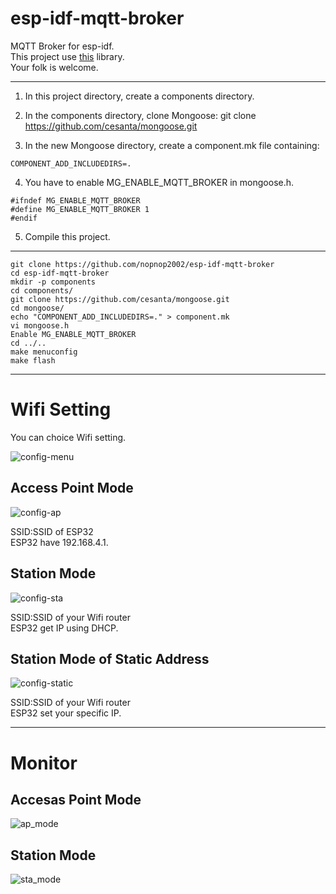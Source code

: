 # esp-idf-mqtt-broker
MQTT Broker for esp-idf.   
This project use [this](https://github.com/cesanta/mongoose.git) library.   
Your folk is welcome.   

---

1. In this project directory, create a components directory.

2. In the components directory, clone Mongoose:
git clone https://github.com/cesanta/mongoose.git

3. In the new Mongoose directory, create a component.mk file containing:

```
COMPONENT_ADD_INCLUDEDIRS=.
```

4. You have to enable MG_ENABLE_MQTT_BROKER  in mongoose.h.

```
#ifndef MG_ENABLE_MQTT_BROKER
#define MG_ENABLE_MQTT_BROKER 1
#endif
```

5. Compile this project.

---

```
git clone https://github.com/nopnop2002/esp-idf-mqtt-broker
cd esp-idf-mqtt-broker
mkdir -p components
cd components/
git clone https://github.com/cesanta/mongoose.git
cd mongoose/
echo "COMPONENT_ADD_INCLUDEDIRS=." > component.mk
vi mongoose.h
Enable MG_ENABLE_MQTT_BROKER
cd ../..
make menuconfig
make flash
```

---

# Wifi Setting

You can choice Wifi setting.   

![config-menu](https://user-images.githubusercontent.com/6020549/60885379-6ed2b500-a28a-11e9-9c1f-b56b0b0223ec.jpg)

## Access Point Mode
![config-ap](https://user-images.githubusercontent.com/6020549/60885370-69756a80-a28a-11e9-974d-123cb290de3f.jpg)

SSID:SSID of ESP32   
ESP32 have 192.168.4.1.   

## Station Mode
![config-sta](https://user-images.githubusercontent.com/6020549/60885405-78f4b380-a28a-11e9-8709-3b7ef1f1a903.jpg)

SSID:SSID of your Wifi router   
ESP32 get IP using DHCP.    

## Station Mode of Static Address
![config-static](https://user-images.githubusercontent.com/6020549/60885411-7befa400-a28a-11e9-8871-cf6e3c6ee96a.jpg)

SSID:SSID of your Wifi router   
ESP32 set your specific IP.   

----

# Monitor

## Accesas Point Mode
![ap_mode](https://user-images.githubusercontent.com/6020549/60885576-e6084900-a28a-11e9-89ab-b7d22e4a376e.jpg)

## Station Mode
![sta_mode](https://user-images.githubusercontent.com/6020549/60885628-f7e9ec00-a28a-11e9-8941-01303a1c84d0.jpg)

